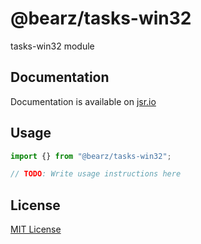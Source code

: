 # @bearz/tasks-win32

tasks-win32 module

## Documentation

Documentation is available on [jsr.io](https://jsr.io/@bearz/tasks-win32/doc)

## Usage
```typescript
import {} from "@bearz/tasks-win32";

// TODO: Write usage instructions here
```

## License

[MIT License](./LICENSE.md)